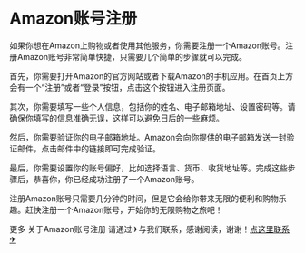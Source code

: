 # Amazon账号注册

如果你想在Amazon上购物或者使用其他服务，你需要注册一个Amazon账号。注册Amazon账号非常简单快捷，只需要几个简单的步骤就可以完成。

首先，你需要打开Amazon的官方网站或者下载Amazon的手机应用。在首页上方会有一个“注册”或者“登录”按钮，点击这个按钮进入注册页面。

其次，你需要填写一些个人信息，包括你的姓名、电子邮箱地址、设置密码等。请确保你填写的信息准确无误，这样可以避免日后的一些麻烦。

然后，你需要验证你的电子邮箱地址。Amazon会向你提供的电子邮箱发送一封验证邮件，点击邮件中的链接即可完成验证。

最后，你需要设置你的账号偏好，比如选择语言、货币、收货地址等。完成这些步骤后，恭喜你，你已经成功注册了一个Amazon账号。

注册Amazon账号只需要几分钟的时间，但是它会给你带来无限的便利和购物乐趣。赶快注册一个Amazon账号，开始你的无限购物之旅吧！

更多 关于Amazon账号注册 请通过✈与我们联系，感谢阅读，谢谢！[点这里联系✈](https://ws.k02.cc)